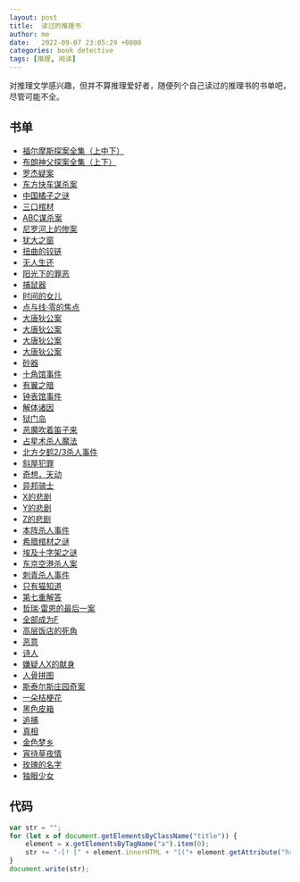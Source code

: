 ```yaml
---
layout: post
title:  读过的推理书
author: me
date:   2022-09-07 23:05:29 +0800
categories: book detective
tags: [推理, 阅读]
---
```


对推理文学感兴趣，但并不算推理爱好者，随便列个自己读过的推理书的书单吧，尽管可能不全。

## 书单
- [ 福尔摩斯探案全集（上中下） ](https://book.douban.com/subject/1040211/)
- [ 布朗神父探案全集（上下） ](https://book.douban.com/subject/3035311/)
- [ 罗杰疑案 ](https://book.douban.com/subject/1807516/)
- [ 东方快车谋杀案 ](https://book.douban.com/subject/1827374/)
- [ 中国橘子之谜 ](https://book.douban.com/subject/23778063/)
- [ 三口棺材 ](https://book.douban.com/subject/30324991/)
- [ ABC谋杀案 ](https://book.douban.com/subject/1903164/)
- [ 尼罗河上的惨案 ](https://book.douban.com/subject/1818347/)
- [ 犹大之窗 ](https://book.douban.com/subject/30441962/)
- [ 扭曲的铰链 ](https://book.douban.com/subject/30323994/)
- [ 无人生还 ](https://book.douban.com/subject/3006581/)
- [ 阳光下的罪恶 ](https://book.douban.com/subject/1805514/)
- [ 捕鼠器 ](https://book.douban.com/subject/10539805/)
- [ 时间的女儿 ](https://book.douban.com/subject/19977987/)
- [ 点与线·零的焦点 ](https://book.douban.com/subject/2335749/)
- [ 大唐狄公案 ](https://book.douban.com/subject/1755295/)
- [ 大唐狄公案 ](https://book.douban.com/subject/1755293/)
- [ 大唐狄公案 ](https://book.douban.com/subject/1755300/)
- [ 大唐狄公案 ](https://book.douban.com/subject/1755296/)
- [ 砂器 ](https://book.douban.com/subject/2119536/)
- [ 十角馆事件 ](https://book.douban.com/subject/26771717/)
- [ 有翼之暗 ](https://book.douban.com/subject/25892396/)
- [ 钟表馆事件 ](https://book.douban.com/subject/25848819/)
- [ 解体诸因 ](https://book.douban.com/subject/4277347/)
- [ 狱门岛 ](https://book.douban.com/subject/11614712/)
- [ 恶魔吹着笛子来 ](https://book.douban.com/subject/11597271/)
- [ 占星术杀人魔法 ](https://book.douban.com/subject/3187737/)
- [ 北方夕鹤2/3杀人事件 ](https://book.douban.com/subject/20468727/)
- [ 斜屋犯罪 ](https://book.douban.com/subject/3187750/)
- [ 奇想，天动 ](https://book.douban.com/subject/23780806/)
- [ 异邦骑士 ](https://book.douban.com/subject/3615048/)
- [ X的悲剧 ](https://book.douban.com/subject/3347997/)
- [ Y的悲剧 ](https://book.douban.com/subject/3348010/)
- [ Z的悲剧 ](https://book.douban.com/subject/3348024/)
- [ 本阵杀人事件 ](https://book.douban.com/subject/11528304/)
- [ 希腊棺材之谜 ](https://book.douban.com/subject/3112726/)
- [ 埃及十字架之谜 ](https://book.douban.com/subject/26808302/)
- [ 东京空港杀人案 ](https://book.douban.com/subject/2027672/)
- [ 刺青杀人事件 ](https://book.douban.com/subject/10518843/)
- [ 只有猫知道 ](https://book.douban.com/subject/6712851/)
- [ 第七重解答 ](https://book.douban.com/subject/4140380/)
- [ 哲瑞·雷恩的最后一案 ](https://book.douban.com/subject/26915347/)
- [ 全部成为F ](https://book.douban.com/subject/4836934/)
- [ 高层饭店的死角 ](https://book.douban.com/subject/2257354/)
- [ 恶意 ](https://book.douban.com/subject/3646172/)
- [ 诗人 ](https://book.douban.com/subject/1948429/)
- [ 嫌疑人X的献身 ](https://book.douban.com/subject/3211779/)
- [ 人骨拼图 ](https://book.douban.com/subject/5480973/)
- [ 斯泰尔斯庄园奇案 ](https://book.douban.com/subject/1946666/)
- [ 一朵桔梗花 ](https://book.douban.com/subject/5269222/)
- [ 黑色皮箱 ](https://book.douban.com/subject/10549915/)
- [ 追捕 ](https://book.douban.com/subject/25786883/)
- [ 真相 ](https://book.douban.com/subject/6019121/)
- [ 金色梦乡 ](https://book.douban.com/subject/5038409/)
- [ 宵待草夜情 ](https://book.douban.com/subject/26367367/)
- [ 玫瑰的名字 ](https://book.douban.com/subject/3836566/)
- [ 独眼少女 ](https://book.douban.com/subject/25918073/)

## 代码
```javascript
var str = "";
for (let x of document.getElementsByClassName("title")) {
    element = x.getElementsByTagName("a").item(0);
    str += "-[! [" + element.innerHTML + "]("+ element.getAttribute("href") +")]("++")<br>";
}
document.write(str);
```